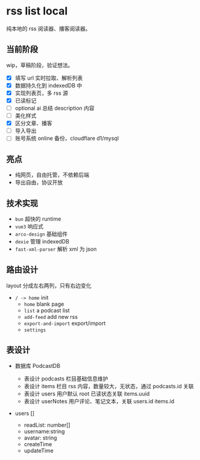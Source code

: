 # rss list local

纯本地的 rss 阅读器、播客阅读器。

## 当前阶段

wip，草稿阶段，验证想法。

- [x] 填写 url 实时拉取、解析列表
- [x] 数据持久化到 indexedDB 中
- [x] 实现列表页，多 rss 源
- [x] 已读标记
- [ ] optional ai 总结 description 内容
- [ ] 美化样式
- [x] 区分文章、播客
- [ ] 导入导出
- [ ] 账号系统 online 备份，cloudflare d1/mysql

## 亮点

- 纯网页，自由托管，不依赖后端
- 导出自由，协议开放

## 技术实现

- `bun` 超快的 runtime
- `vue3` 响应式
- `arco-design` 基础组件
- `dexie` 管理 indexedDB
- `fast-xml-parser` 解析 xml 为 json

## 路由设计

layout 分成左右两列，只有右边变化

- `/ -> home` init
  - `home` blank page
  - `list` a podcast list
  - `add-feed` add new rss
  - `export-and-import` export/import
  - `settings`

## 表设计

- 数据库 PodcastDB

  - 表设计 podcasts 栏目基础信息维护
  - 表设计 items 栏目 rss 内容，数量较大，无状态，通过 podcasts.id 关联
  - 表设计 users 用户默认 root 已读状态关联 items.uuid
  - 表设计 userNotes 用户评论、笔记文本，关联 users.id items.id

- users []
  - readList: number[]
  - username:string
  - avatar: string
  - createTime
  - updateTime
